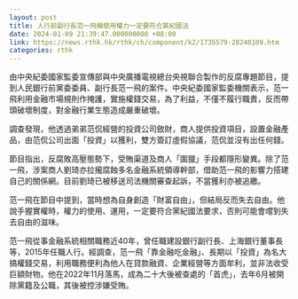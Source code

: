 ```yaml
---
layout: post
title: 人行前副行長范一飛稱使用權力一定要符合黨紀國法
date: 2024-01-09 21:39:47.000000000 +08:00
link: https://news.rthk.hk/rthk/ch/component/k2/1735579-20240109.htm
categories: rthk
---
```


由中央紀委國家監委宣傳部與中央廣播電視總台央視聯合製作的反腐專題節目，提到人民銀行前黨委委員、副行長范一飛的案件。中央紀委國家監委機關表示，范一飛利用金融市場規則作掩護，實施權錢交易，為了利益，不僅不履行職責，反而帶頭破壞制度，對金融行業生態造成嚴重破壞。

調查發現，他透過弟弟范侃經營的投資公司斂財，商人提供投資項目，設置金融產品，由范侃公司出面「投資」以獲利，雙方簽訂虛假協議，范侃並沒有出任何錢。

節目指出，反腐敗高壓態勢下，受賄渠道及商人「圍獵」手段都隱形變異。除了范一飛，涉案商人劉琦亦拉攏腐蝕多名金融系統領導幹部，借助范一飛的影響力搭建自己的關係網。目前劉琦已被移送司法機關審查起訴，不當獲利亦被追繳。

范一飛在節目中提到，當時想為自身創造「財富自由」，但結局反而失去自由。他說手握實權時，權力的使用、運用，一定要符合黨紀國法要求，否則可能會嚐到失去自由的滋味。

范一飛從事金融系統相關職務近40年，曾任職建設銀行副行長、上海銀行董事長等，2015年任職人行。經調查，范一飛「靠金融吃金融」、長期以「投資」為名大搞權錢交易，利用職務便利為他人在貸款融資、企業經營等方面牟利，並非法收受巨額財物。他在2022年11月落馬，成為二十大後被查處的「首虎」，去年6月被開除黨籍及公職，其後被控涉嫌受賄。
